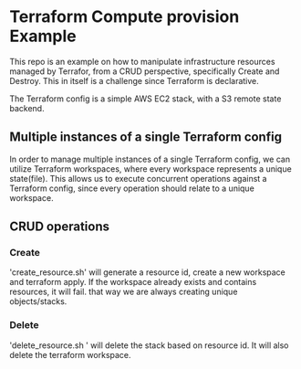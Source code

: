 # Terraform Compute provision Example 
This repo is an example on how to manipulate infrastructure resources managed by Terrafor, from a CRUD perspective, specifically Create and Destroy. 
This in itself is a challenge since Terraform is declarative.

The Terraform config is a simple AWS EC2 stack, with a S3 remote state backend.

## Multiple instances of a single Terraform config
In order to manage multiple instances of a single Terraform config, we can utilize Terraform workspaces, where every workspace represents a unique state(file).
This allows us to execute concurrent operations against a Terraform config, since every operation should relate to a unique workspace.

## CRUD operations

### Create
'create_resource.sh' will generate a resource id, create a new workspace and terraform apply. 
If the workspace already exists and contains resources, it will fail.
that way we are always creating unique objects/stacks.

### Delete
'delete_resource.sh <resource id>' will delete the stack based on resource id. 
It will also delete the terraform workspace.

